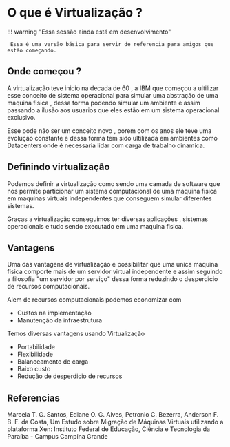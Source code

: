 # O que é Virtualização ?
!!! warning "Essa sessão ainda está em desenvolvimento"

     Essa é uma versão básica para servir de referencia para amigos que estão começando.

## Onde começou ?
A virtualização teve inicio na decada de 60 , a IBM que começou a ultilizar esse conceito de sistema operacional para simular uma abstração de uma maquina fisica , dessa forma podendo simular um ambiente e assim passando a ilusão aos usuarios que eles estão em um sistema operacional exclusivo.

Esse pode não ser um conceito novo , porem com os anos ele teve uma evolução constante e dessa forma tem sido ultilizada em ambientes como Datacenters onde é necessaria lidar com carga de trabalho dinamica.

## Definindo virtualização 
Podemos definir a virtualização como sendo uma camada de software que nos permite particionar um sistema computacional de uma maquina fisica em maquinas virtuais independentes que conseguem simular diferentes sistemas.

Graças a virtualização conseguimos ter diversas aplicações , sistemas operacionais e tudo sendo executado em uma maquina fisica.

## Vantagens
Uma das vantagens de virtualização é possibilitar que uma unica maquina fisica comporte mais de um servidor virtual independente e assim seguindo a filosofia "um servidor por serviço" dessa forma reduzindo o desperdicio de recursos computacionais.

Alem de recursos computacionais podemos economizar com
- Custos na implementação
- Manutenção da infraestrutura

Temos diversas vantagens usando Virtualização 

- Portabilidade
- Flexibilidade
- Balanceamento de carga
- Baixo custo
- Redução de desperdicio de recursos

## Referencias 
Marcela T. G. Santos, Edlane O. G. Alves, Petronio C. Bezerra, Anderson F. B. F. da Costa, Um Estudo sobre Migração de Máquinas Virtuais utilizando a plataforma Xen: Instituto Federal de Educação, Ciência e Tecnologia da Paraíba - Campus Campina Grande